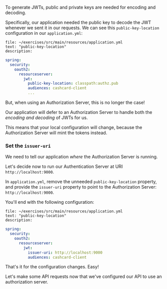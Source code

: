 To generate JWTs, public and private keys are needed for encoding and decoding.

Specifically, our application needed the public key to decode the JWT whenever we sent it in our requests. We can see this `public-key-location` configuration in our `application.yml`:

```editor:select-matching-text
file: ~/exercises/src/main/resources/application.yml
text: "public-key-location"
description:
```

```yaml
spring:
  security:
    oauth2:
      resourceserver:
        jwt:
          public-key-location: classpath:authz.pub
          audiences: cashcard-client
          ...
```

But, when using an Authorization Server, this is no longer the case!

Our application will defer to an Authorization Server to handle both the _encoding and decoding_ of JWTs for us.

This means that your local configuration will change, because the Authorization Server will mint the tokens instead.

### Set the `issuer-uri`

We need to tell our application _where_ the Authorization Server is running.

Let's decide now to run our Authentication Server at URI `http://localhost:9000`.

In `application.yml`, remove the unneeded `public-key-location` property, and provide the `issuer-uri` property to point to the Authorization Server: `http://localhost:9000`.

You'll end with the following configuration:

```editor:select-matching-text
file: ~/exercises/src/main/resources/application.yml
text: "public-key-location"
description:
```

```yaml
spring:
  security:
    oauth2:
      resourceserver:
        jwt:
          issuer-uri: http://localhost:9000
          audiences: cashcard-client
```

That's it for the configuration changes. Easy!

Let's make some API requests now that we've configured our API to use an authorization server.
